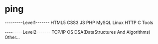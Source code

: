 # ping
---------Level1-------
HTML5
CSS3
JS
PHP
MySQL
Linux
HTTP
C
Tools

---------Level2-------
TCP/IP
OS
DSA(DataStructures And Algorithms)
Other...

